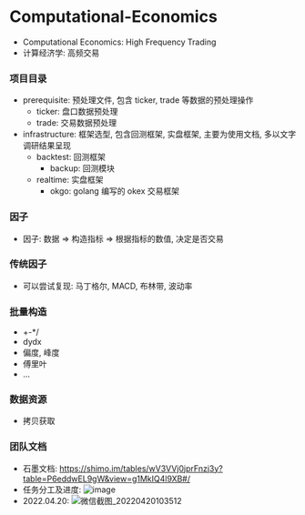 # Computational-Economics
- Computational Economics: High Frequency Trading
- 计算经济学: 高频交易

### 项目目录
- prerequisite: 预处理文件, 包含 ticker, trade 等数据的预处理操作
  - ticker: 盘口数据预处理
  - trade: 交易数据预处理
- infrastructure: 框架选型, 包含回测框架, 实盘框架, 主要为使用文档, 多以文字调研结果呈现
  - backtest: 回测框架
    - backup: 回测模块
  - realtime: 实盘框架
    - okgo: golang 编写的 okex 交易框架

### 因子
- 因子: 数据 => 构造指标 => 根据指标的数值, 决定是否交易

### 传统因子
- 可以尝试复现: 马丁格尔, MACD, 布林带, 波动率

### 批量构造
- +-*/
- dydx
- 偏度, 峰度
- 傅里叶
- ...

### 数据资源
- 拷贝获取

### 团队文档
- 石墨文档: https://shimo.im/tables/wV3VVj0jprFnzj3y?table=P6eddwEL9gW&view=g1MkIQ4l9XB#/
- 任务分工及进度:
![image](https://user-images.githubusercontent.com/31722033/161755000-20d72790-2db6-4aa1-b608-ee4cdb2736ce.png)
- 2022.04.20:
![微信截图_20220420103512](https://user-images.githubusercontent.com/31722033/164135679-bc83ddfb-2622-4b1f-a9fd-6c0b3f173532.png)
